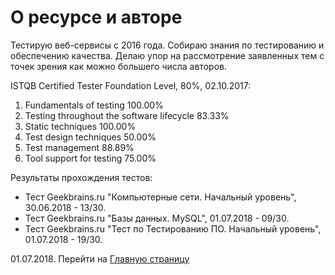 # О ресурсе и авторе

Тестирую веб-сервисы с 2016 года. Собираю знания по тестированию и обеспечению качества. Делаю упор на рассмотрение заявленных тем с точек зрения как можно большего числа авторов.

ISTQB Certified Tester Foundation Level, 80%, 02.10.2017:
1. Fundamentals of testing 100.00%
2. Testing throughout the software lifecycle 83.33%
3. Static techniques 100.00%
4. Test design techniques 50.00%
5. Test management 88.89%
6. Tool support for testing 75.00%

Результаты прохождения тестов:
- Тест Geekbrains.ru "Компьютерные сети. Начальный уровень", 30.06.2018 - 13/30.
- Тест Geekbrains.ru "Базы данных. MySQL", 01.07.2018 - 09/30.
- Тест Geekbrains.ru "Тест по Тестированию ПО. Начальный уровень", 01.07.2018 - 19/30.

01.07.2018. Перейти на [Главную страницу](./)